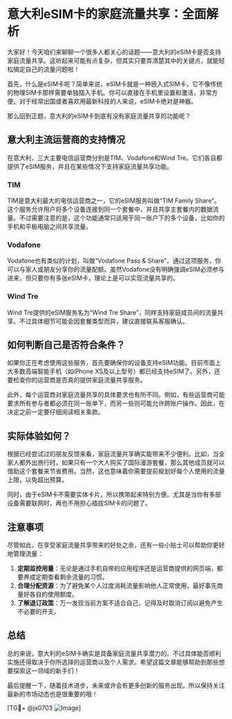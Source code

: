 # 意大利eSIM卡的家庭流量共享：全面解析

大家好！今天咱们来聊聊一个很多人都关心的话题——意大利的eSIM卡是否支持家庭流量共享。这听起来可能有点复杂，但其实只要弄清楚其中的关键点，就能轻松搞定自己的流量问题啦！

首先，什么是eSIM卡呢？简单来说，eSIM卡就是一种嵌入式SIM卡，它不像传统的物理SIM卡那样需要单独插入手机。你可以直接在手机里设置和激活，非常方便。对于经常出国或者喜欢用最新科技的人来说，eSIM卡绝对是神器。

那么回到正题，意大利的eSIM卡到底有没有家庭流量共享的功能呢？

## 意大利主流运营商的支持情况

在意大利，三大主要电信运营商分别是TIM、Vodafone和Wind Tre。它们各自都提供了eSIM服务，并且在某些情况下支持家庭流量共享功能。

### TIM
TIM是意大利最大的电信运营商之一，它的eSIM服务叫做“TIM Family Share”。这个服务允许用户将多个设备连接到同一个套餐中，并且共享主套餐内的数据流量。不过需要注意的是，这个功能通常只适用于同一账户下的多个设备，比如你的手机和平板电脑之间共享流量。

### Vodafone
Vodafone也有类似的计划，叫做“Vodafone Pass & Share”。通过这项服务，你可以与家人或朋友分享你的流量配额。虽然Vodafone没有明确强调eSIM必须参与进来，但只要你有多张eSIM卡，理论上是可以实现流量共享的。

### Wind Tre
Wind Tre提供的eSIM服务名为“Wind Tre Share”，同样支持家庭成员间的流量共享。不过具体细节可能会因套餐类型而异，建议直接联系客服确认。

## 如何判断自己是否符合条件？

如果你正在考虑使用这些服务，首先要确保你的设备支持eSIM功能。目前市面上大多数高端智能手机（如iPhone XS及以上型号）都已经支持eSIM了。另外，还要检查你的运营商是否真的提供家庭流量共享服务。

此外，每个运营商对家庭流量共享的具体要求也有所不同。例如，有些运营商可能要求所有参与者都必须在同一账单下，而另一些则可能允许跨账户操作。因此，在决定之前一定要仔细阅读相关条款。

## 实际体验如何？

根据已经尝试过的朋友反馈来看，家庭流量共享确实能带来不少便利。比如，当全家人都外出旅行时，如果只有一个大人购买了国际漫游套餐，那么其他成员就可以借助这个套餐来节省费用。当然，这也意味着你需要提前规划好每个人使用的流量上限，以免超出预算。

同时，由于eSIM卡不需要实体卡片，所以携带起来特别方便。尤其是当你有多部设备需要联网时，再也不用担心插拔SIM卡的问题了。

## 注意事项

尽管如此，在享受家庭流量共享带来的好处之余，还有一些小贴士可以帮助你更好地管理流量：

1. **定期监控用量**：无论是通过手机自带的应用程序还是运营商提供的网页端，都要养成定期查看剩余流量的习惯。
2. **合理分配资源**：为了避免某个人过度消耗流量影响他人正常使用，最好事先商量好各自的使用额度。
3. **了解退订政策**：万一发现当前方案不适合自己，记得及时取消订阅以避免产生不必要的开支。

## 总结

总的来说，意大利的eSIM卡确实是具备家庭流量共享潜力的。不过具体能否顺利实施还得取决于你所选择的运营商以及个人需求。希望这篇文章能够帮助到那些想要探索这一领域的新手们！

最后提醒一下，随着技术进步，未来或许会有更多创新的服务出现。所以保持关注最新的市场动态也是很重要的哦！

[TG💪+ @jx0703 ![Image](https://github.com/user-attachments/assets/dbca1d08-cadb-493c-b0ec-ad6f7a83f270)]